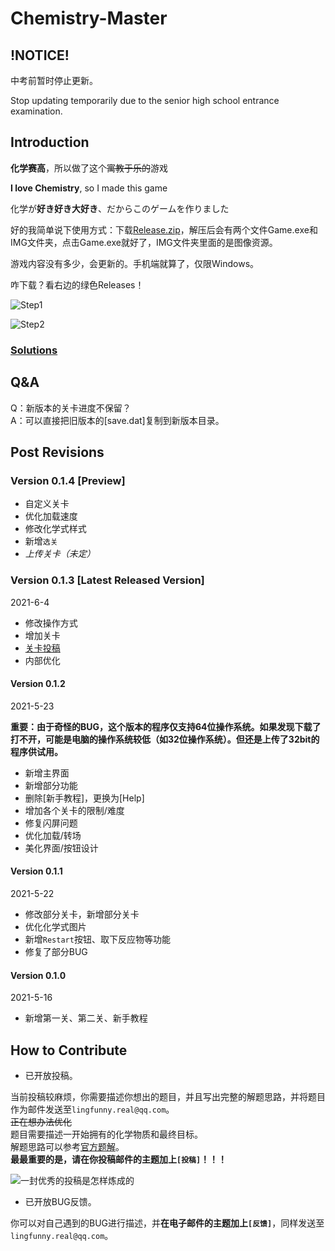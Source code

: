 # Chemistry-Master

## !NOTICE!

中考前暂时停止更新。

Stop updating temporarily due to the senior high school entrance examination.

## Introduction

**化学赛高**，所以做了这个~~寓教于乐的~~游戏

**I love Chemistry**, so I made this game

化学が**好き好き大好き**、だからこのゲームを作りました

好的我简单说下使用方式：下载[Release.zip](https://github.com/lingfunny/Chemistry-Master/releases)，解压后会有两个文件Game.exe和IMG文件夹，点击Game.exe就好了，IMG文件夹里面的是图像资源。

游戏内容没有多少，会更新的。手机端就算了，仅限Windows。

咋下载？看右边的绿色Releases！

![Step1](https://cdn.luogu.com.cn/upload/image_hosting/d43d9jfi.png)

![Step2](https://cdn.luogu.com.cn/upload/image_hosting/1e6jsiyf.png)

### [Solutions](Solutions.md)

## Q&A

Q：新版本的关卡进度不保留？\
A：可以直接把旧版本的[save.dat]复制到新版本目录。

## Post Revisions

### Version 0.1.4 [Preview]

- 自定义关卡
- 优化加载速度
- 修改化学式样式
- 新增`选关`
- *上传关卡（未定）*

### Version 0.1.3 [Latest Released Version]

2021-6-4

- 修改操作方式
- 增加关卡
- [关卡投稿](#how-to-contribute)
- 内部优化

#### Version 0.1.2

2021-5-23

**重要：由于奇怪的BUG，这个版本的程序仅支持64位操作系统。如果发现下载了打不开，可能是电脑的操作系统较低（如32位操作系统）。但还是上传了32bit的程序供试用。**

- 新增主界面
- 新增部分功能
- 删除[新手教程]，更换为[Help]
- 增加各个关卡的限制/难度
- 修复闪屏问题
- 优化加载/转场
- 美化界面/按钮设计

#### Version 0.1.1

2021-5-22

- 修改部分关卡，新增部分关卡
- 优化化学式图片
- 新增`Restart`按钮、取下反应物等功能
- 修复了部分BUG

#### Version 0.1.0

2021-5-16

- 新增第一关、第二关、新手教程

## How to Contribute

- 已开放投稿。

当前投稿较麻烦，你需要描述你想出的题目，并且写出完整的解题思路，并将题目作为邮件发送至`lingfunny.real@qq.com`。\
~~正在想办法优化~~\
题目需要描述一开始拥有的化学物质和最终目标。\
解题思路可以参考[官方题解](Solutions.md)。\
**最最重要的是，请在你投稿邮件的主题加上`[投稿]`！！！**

![一封优秀的投稿是怎样炼成的](https://cdn.luogu.com.cn/upload/image_hosting/phdjf2as.png)

- 已开放BUG反馈。

你可以对自己遇到的BUG进行描述，并**在电子邮件的主题加上`[反馈]`**，同样发送至`lingfunny.real@qq.com`。
